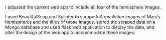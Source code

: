 I adjusted the current web app to include all four of the hemisphere images. 

I used BeautifulSoup and Splinter to scrape full-resolution images of Mars’s hemispheres and the titles of those images, stored the scraped data on a Mongo database and used flask web application to display the data, and alter the design of the web app to accommodate these images.
